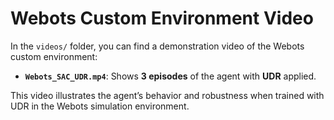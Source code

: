# Webots Custom Environment Video

In the `videos/` folder, you can find a demonstration video of the Webots custom environment:  

- **`Webots_SAC_UDR.mp4`**: Shows **3 episodes** of the agent with **UDR** applied.  

This video illustrates the agent’s behavior and robustness when trained with UDR in the Webots simulation environment.
